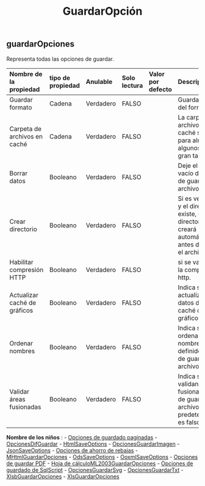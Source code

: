 ﻿---
title: GuardarOpción
second_title: Aspose.Cells Cloud Documen
type: docs
url: /es/specification/model/saveoptions/
description: "Aspose.Cells Especificación del modelo de nube: SaveOptions. Maneje sin esfuerzo Excel y otros documentos de hoja de cálculo con funciones como abrir, generar, editar, dividir, fusionar, comparar y convertir."
kwords: Excel, Office, Hoja de cálculo, Nube REST API, SaveOptions
weight: 50
---
## **guardarOpciones**

 Representa todas las opciones de guardar.

| Nombre de la propiedad| tipo de propiedad| Anulable| Solo lectura| Valor por defecto| Descripción|
|:- |:- |:- |:- |:- |:- |
| Guardar formato| Cadena| Verdadero| FALSO|| Guardar nombre del formato|
| Carpeta de archivos en caché| Cadena| Verdadero| FALSO|| La carpeta de archivos en caché se utiliza para almacenar algunos datos de gran tamaño.|
| Borrar datos| Booleano| Verdadero| FALSO|| Deje el libro vacío después de guardar el archivo.|
| Crear directorio| Booleano| Verdadero| FALSO||Si es verdadero y el directorio no existe, el directorio se creará automáticamente antes de guardar el archivo.|
| Habilitar compresión HTTP| Booleano| Verdadero| FALSO|| si se va a utilizar la compresión http.|
| Actualizar caché de gráficos| Booleano| Verdadero| FALSO|| Indica si se actualizan los datos de la caché del gráfico.|
| Ordenar nombres| Booleano| Verdadero| FALSO|| Indica si se ordenan los nombres definidos antes de guardar el archivo.|
| Validar áreas fusionadas| Booleano| Verdadero| FALSO|| Indica si se validan las áreas fusionadas antes de guardar el archivo. El valor predeterminado es falso.|

**Nombre de los niños** : 
	-  [Opciones de guardado paginadas](paginatedsaveoptions) 
	-  [OpcionesDifGuardar](difsaveoptions) 
	-  [HtmlSaveOptions](htmlsaveoptions) 
	-  [OpcionesGuardarImagen](imagesaveoptions) 
	-  [JsonSaveOptions](jsonsaveoptions) 
	-  [Opciones de ahorro de rebajas](markdownsaveoptions) 
	-  [MHtmlGuardarOpciones](mhtmlsaveoptions) 
	-  [OdsSaveOptions](odssaveoptions) 
	-  [OoxmlSaveOptions](ooxmlsaveoptions) 
	-  [Opciones de guardar PDF](pdfsaveoptions) 
	-  [Hoja de cálculoML2003GuardarOpciones](spreadsheetml2003saveoptions) 
	-  [Opciones de guardado de SqlScript](sqlscriptsaveoptions) 
	-  [OpcionesGuardarSvg](svgsaveoptions) 
	-  [OpcionesGuardarTxt](txtsaveoptions) 
	-  [XlsbGuardarOpciones](xlsbsaveoptions) 
	-  [XlsGuardarOpciones](xlssaveoptions) 
